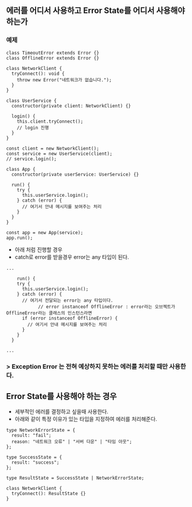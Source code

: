 ## 에러를 어디서 사용하고 Error State를 어디서 사용해야 하는가

### 예제

```tsx
class TimeoutError extends Error {}
class OfflineError extends Error {}

class NetworkClient {
  tryConnect(): void {
    throw new Error("네트워크가 없습니다.");
  }
}

class UserService {
  constructor(private client: NetworkClient) {}

  login() {
    this.client.tryConnect();
    // login 진행
  }
}

const client = new NetworkClient();
const service = new UserService(client);
// service.login();

class App {
  constructor(private userService: UserService) {}

  run() {
    try {
      this.userService.login();
    } catch (error) {
      // 여기서 안내 메시지를 보여주는 처리
    }
  }
}

const app = new App(service);
app.run();
```

- 아래 처럼 진행할 경우
- catch로 error를 받을경우 error는 any 타입이 된다.

```tsx
...

	run() {
    try {
      this.userService.login();
    } catch (error) {
      // 여기서 전달되는 error는 any 타입이다.
			// error instanceof OfflineError : error라는 오브젝트가 OfflineError라는 클래스의 인스턴스라면
      if (error instanceof OfflineError) {
        // 여기서 안내 메시지를 보여주는 처리
      }
    }
  }

...
```

### > **Exception Error 는 전혀 예상하지 못하는 에러를 처리할 때만 사용한다.**

## Error State를 사용해야 하는 경우

- 세부적인 에러를 결정하고 싶을때 사용한다.
- 아래와 같이 특정 이유가 있는 타입을 지정하여 에러를 처리해준다.

```tsx
type NetworkErrorState = {
  result: "fail";
  reason: "네트워크 오류" | "서버 다운" | "타임 아웃";
};

type SuccessState = {
  result: "success";
};

type ResultState = SuccessState | NetworkErrorState;

class NetworkClient {
  tryConnect(): ResultState {}
}
```
